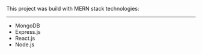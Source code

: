 This project was build with MERN stack technologies:

---

- MongoDB
- Express.js
- React.js
- Node.js
